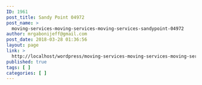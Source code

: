 ```yaml
---
ID: 1961
post_title: Sandy Point 04972
post_name: >
  moving-services-moving-services-moving-services-sandypoint-04972
author: mrgabonijeff@gmail.com
post_date: 2018-03-28 01:36:56
layout: page
link: >
  http://localhost/wordpress/moving-services-moving-services-moving-services-sandypoint-04972/
published: true
tags: [ ]
categories: [ ]
---
```

